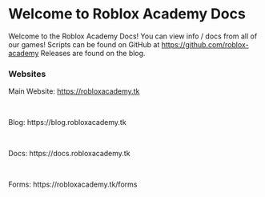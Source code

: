 # Welcome to Roblox Academy Docs

Welcome to the Roblox Academy Docs! You can view info / docs from all of our games!
Scripts can be found on GitHub at https://github.com/roblox-academy
Releases are found on the blog.

### Websites
Main Website: https://robloxacademy.tk
<p>&nbsp;</p>
Blog: https://blog.robloxacademy.tk
<p>&nbsp;</p>
Docs: https://docs.robloxacademy.tk
<p>&nbsp;</p>
Forms: https://robloxacademy.tk/forms
